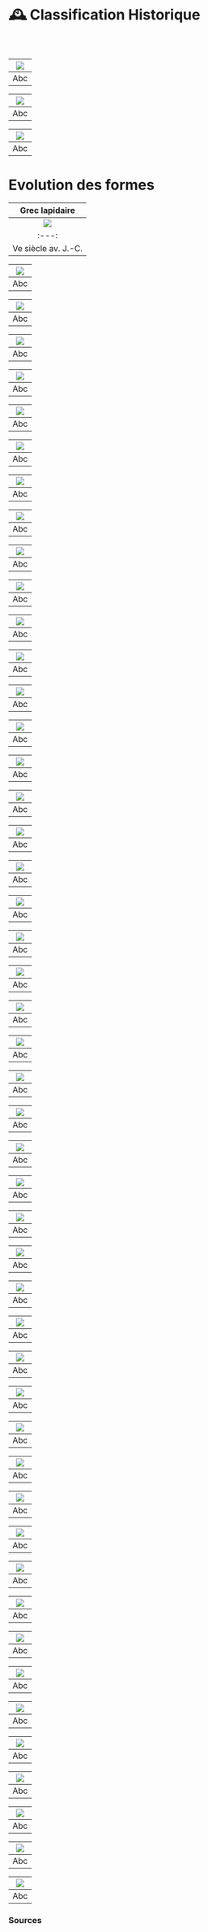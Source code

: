 # 🕰️ Classification Historique

  
### &nbsp;

|![](links/1-Historique.gif) |
|:---:|
| Abc | 

|![](links/1-Historique0.jpg) |
|:---:|
| Abc | 

|![](links/1-Historique1.gif) |
|:---:|
| Abc | 

# Evolution des formes

| Grec lapidaire | 
|:---:|
|![](links/1-Historique9.jpg) |
|:---:|
| Ve siècle av. J.-C. | 

|![](links/1-Historique10.jpg) |
|:---:|
| Abc | 

|![](links/1-Historique11.jpg) |
|:---:|
| Abc | 

|![](links/1-Historique12.jpg) |
|:---:|
| Abc | 

|![](links/1-Historique13.jpg) |
|:---:|
| Abc | 

|![](links/1-Historique14.jpg) |
|:---:|
| Abc | 

|![](links/1-Historique15.jpg) |
|:---:|
| Abc | 

|![](links/1-Historique16.jpg) |
|:---:|
| Abc | 

|![](links/1-Historique17.jpg) |
|:---:|
| Abc | 

|![](links/1-Historique18.jpg) |
|:---:|
| Abc | 

|![](links/1-Historique19.jpg) |
|:---:|
| Abc | 

|![](links/1-Historique20.jpg) |
|:---:|
| Abc | 

|![](links/1-Historique21.jpg) |
|:---:|
| Abc | 

|![](links/1-Historique22.jpg) |
|:---:|
| Abc | 

|![](links/1-Historique23.jpg) |
|:---:|
| Abc | 

|![](links/1-Historique24.jpg) |
|:---:|
| Abc | 

|![](links/1-Historique25.jpg) |
|:---:|
| Abc | 

|![](links/1-Historique26.jpg) |
|:---:|
| Abc | 

|![](links/1-Historique27.jpg) |
|:---:|
| Abc | 

|![](links/1-Historique28.jpg) |
|:---:|
| Abc | 

|![](links/1-Historique29.jpg) |
|:---:|
| Abc | 

|![](links/1-Historique30.jpg) |
|:---:|
| Abc | 

|![](links/1-Historique31.jpg) |
|:---:|
| Abc | 

|![](links/1-Historique32.jpg) |
|:---:|
| Abc | 

|![](links/1-Historique33.jpg) |
|:---:|
| Abc | 

|![](links/1-Historique34.jpg) |
|:---:|
| Abc | 

|![](links/1-Historique35.jpg) |
|:---:|
| Abc | 

|![](links/1-Historique36.jpg) |
|:---:|
| Abc | 

|![](links/1-Historique37.jpg) |
|:---:|
| Abc | 

|![](links/1-Historique38.jpg) |
|:---:|
| Abc | 

|![](links/1-Historique39.jpg) |
|:---:|
| Abc | 

|![](links/1-Historique40.jpg) |
|:---:|
| Abc | 

|![](links/1-Historique41.jpg) |
|:---:|
| Abc | 

|![](links/1-Historique42.jpg) |
|:---:|
| Abc | 

|![](links/1-Historique43.jpg) |
|:---:|
| Abc | 

|![](links/1-Historique44.jpg) |
|:---:|
| Abc | 

|![](links/1-Historique45.jpg) |
|:---:|
| Abc | 

|![](links/1-Historique46.jpg) |
|:---:|
| Abc | 

|![](links/1-Historique47.jpg) |
|:---:|
| Abc | 

|![](links/1-Historique48.jpg) |
|:---:|
| Abc | 

|![](links/1-Historique49.jpg) |
|:---:|
| Abc | 

|![](links/1-Historique50.jpg) |
|:---:|
| Abc | 

|![](links/1-Historique51.jpg) |
|:---:|
| Abc | 

|![](links/1-Historique52.jpg) |
|:---:|
| Abc | 

|![](links/1-Historique53.jpg) |
|:---:|
| Abc | 

|![](links/1-Historique54.jpg) |
|:---:|
| Abc | 

|![](links/1-Historique55.jpg) |
|:---:|
| Abc | 

|![](links/1-Historique56.jpg) |
|:---:|
| Abc |



### Sources

<!-- - **Prénom Nom**  
  *Titre*, 0000 -->

<!-- [^1]: Adrian Frutiger, *Type, Sign, Symbol*, 1980 -->